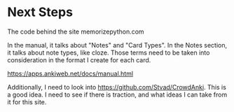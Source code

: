# Next Steps

The code behind the site memorizepython.com

In the manual, it talks about "Notes" and "Card Types".  In the Notes section,
it talks about note types, like cloze.  Those terms need to be taken into
consideration in the format I create for each card.

https://apps.ankiweb.net/docs/manual.html

Additionally, I need to look into https://github.com/Stvad/CrowdAnki.  This is
a good idea.  I need to see if there is traction, and what ideas I can take
from it for this site.
